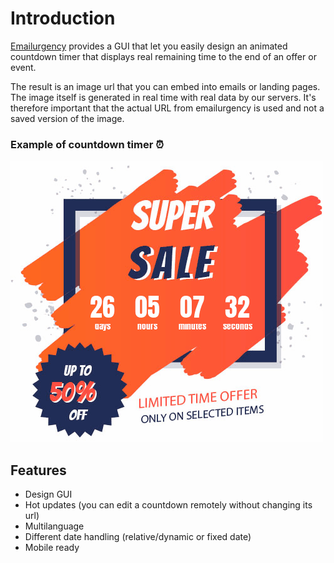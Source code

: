 # Introduction

[Emailurgency](https://emailurgency.com/) provides a GUI that let you easily design an animated countdown timer that displays real remaining time to the end of an offer or event.

The result is an image url that you can embed into emails or landing pages. The image itself is generated in real time with real data by our servers. It's therefore important that the actual URL from emailurgency is used and not a saved version of the image.

### Example of countdown timer :alarm_clock:

![Example of countdown from Emailurgency](./images/example.gif)

## Features

- Design GUI
- Hot updates (you can edit a countdown remotely without changing its url)
- Multilanguage
- Different date handling (relative/dynamic or fixed date)
- Mobile ready